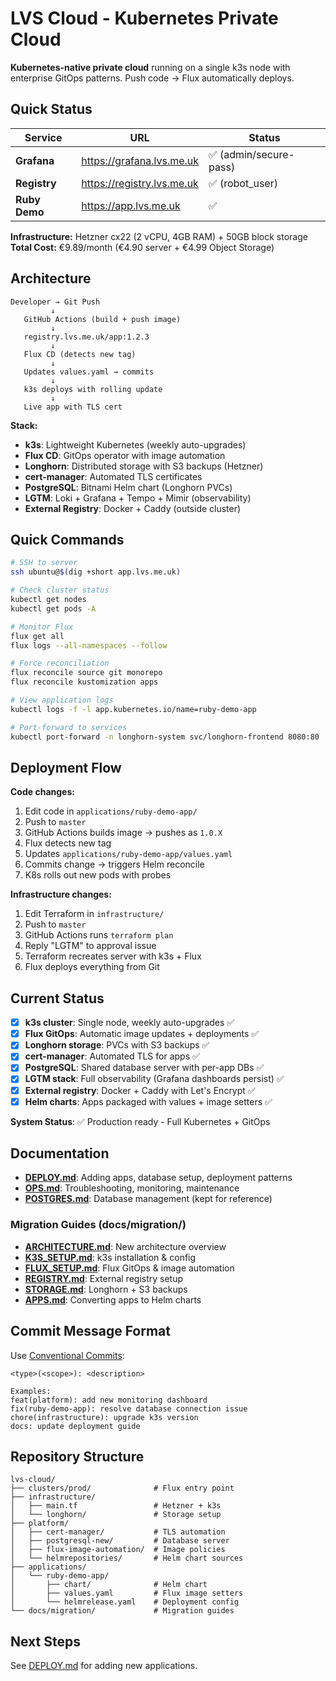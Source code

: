 # LVS Cloud - Kubernetes Private Cloud

**Kubernetes-native private cloud** running on a single k3s node with enterprise GitOps patterns. Push code → Flux automatically deploys.

## Quick Status

| Service | URL | Status |
|---------|-----|--------|
| **Grafana** | <https://grafana.lvs.me.uk> | ✅ (admin/secure-pass) |
| **Registry** | <https://registry.lvs.me.uk> | ✅ (robot_user) |
| **Ruby Demo** | <https://app.lvs.me.uk> | ✅ |

**Infrastructure:** Hetzner cx22 (2 vCPU, 4GB RAM) + 50GB block storage
**Total Cost:** €9.89/month (€4.90 server + €4.99 Object Storage)

## Architecture

```
Developer → Git Push
         ↓
   GitHub Actions (build + push image)
         ↓
   registry.lvs.me.uk/app:1.2.3
         ↓
   Flux CD (detects new tag)
         ↓
   Updates values.yaml → commits
         ↓
   k3s deploys with rolling update
         ↓
   Live app with TLS cert
```

**Stack:**

- **k3s**: Lightweight Kubernetes (weekly auto-upgrades)
- **Flux CD**: GitOps operator with image automation
- **Longhorn**: Distributed storage with S3 backups (Hetzner)
- **cert-manager**: Automated TLS certificates
- **PostgreSQL**: Bitnami Helm chart (Longhorn PVCs)
- **LGTM**: Loki + Grafana + Tempo + Mimir (observability)
- **External Registry**: Docker + Caddy (outside cluster)

## Quick Commands

```bash
# SSH to server
ssh ubuntu@$(dig +short app.lvs.me.uk)

# Check cluster status
kubectl get nodes
kubectl get pods -A

# Monitor Flux
flux get all
flux logs --all-namespaces --follow

# Force reconciliation
flux reconcile source git monorepo
flux reconcile kustomization apps

# View application logs
kubectl logs -f -l app.kubernetes.io/name=ruby-demo-app

# Port-forward to services
kubectl port-forward -n longhorn-system svc/longhorn-frontend 8080:80
```

## Deployment Flow

**Code changes:**

1. Edit code in `applications/ruby-demo-app/`
2. Push to `master`
3. GitHub Actions builds image → pushes as `1.0.X`
4. Flux detects new tag
5. Updates `applications/ruby-demo-app/values.yaml`
6. Commits change → triggers Helm reconcile
7. K8s rolls out new pods with probes

**Infrastructure changes:**

1. Edit Terraform in `infrastructure/`
2. Push to `master`
3. GitHub Actions runs `terraform plan`
4. Reply "LGTM" to approval issue
5. Terraform recreates server with k3s + Flux
6. Flux deploys everything from Git

## Current Status

- [x] **k3s cluster**: Single node, weekly auto-upgrades ✅
- [x] **Flux GitOps**: Automatic image updates + deployments ✅
- [x] **Longhorn storage**: PVCs with S3 backups ✅
- [x] **cert-manager**: Automated TLS for apps ✅
- [x] **PostgreSQL**: Shared database server with per-app DBs ✅
- [x] **LGTM stack**: Full observability (Grafana dashboards persist) ✅
- [x] **External registry**: Docker + Caddy with Let's Encrypt ✅
- [x] **Helm charts**: Apps packaged with values + image setters ✅

**System Status**: ✅ Production ready - Full Kubernetes + GitOps

## Documentation

- **[DEPLOY.md](DEPLOY.md)**: Adding apps, database setup, deployment patterns
- **[OPS.md](OPS.md)**: Troubleshooting, monitoring, maintenance
- **[POSTGRES.md](POSTGRES.md)**: Database management (kept for reference)

### Migration Guides (docs/migration/)

- **[ARCHITECTURE.md](docs/migration/ARCHITECTURE.md)**: New architecture overview
- **[K3S_SETUP.md](docs/migration/K3S_SETUP.md)**: k3s installation & config
- **[FLUX_SETUP.md](docs/migration/FLUX_SETUP.md)**: Flux GitOps & image automation
- **[REGISTRY.md](docs/migration/REGISTRY.md)**: External registry setup
- **[STORAGE.md](docs/migration/STORAGE.md)**: Longhorn + S3 backups
- **[APPS.md](docs/migration/APPS.md)**: Converting apps to Helm charts

## Commit Message Format

Use [Conventional Commits](https://www.conventionalcommits.org/):

```text
<type>(<scope>): <description>

Examples:
feat(platform): add new monitoring dashboard
fix(ruby-demo-app): resolve database connection issue
chore(infrastructure): upgrade k3s version
docs: update deployment guide
```

## Repository Structure

```
lvs-cloud/
├── clusters/prod/              # Flux entry point
├── infrastructure/
│   ├── main.tf                 # Hetzner + k3s
│   └── longhorn/               # Storage setup
├── platform/
│   ├── cert-manager/           # TLS automation
│   ├── postgresql-new/         # Database server
│   ├── flux-image-automation/  # Image policies
│   └── helmrepositories/       # Helm chart sources
├── applications/
│   └── ruby-demo-app/
│       ├── chart/              # Helm chart
│       ├── values.yaml         # Flux image setters
│       └── helmrelease.yaml    # Deployment config
└── docs/migration/             # Migration guides
```

## Next Steps

See [DEPLOY.md](DEPLOY.md) for adding new applications.
